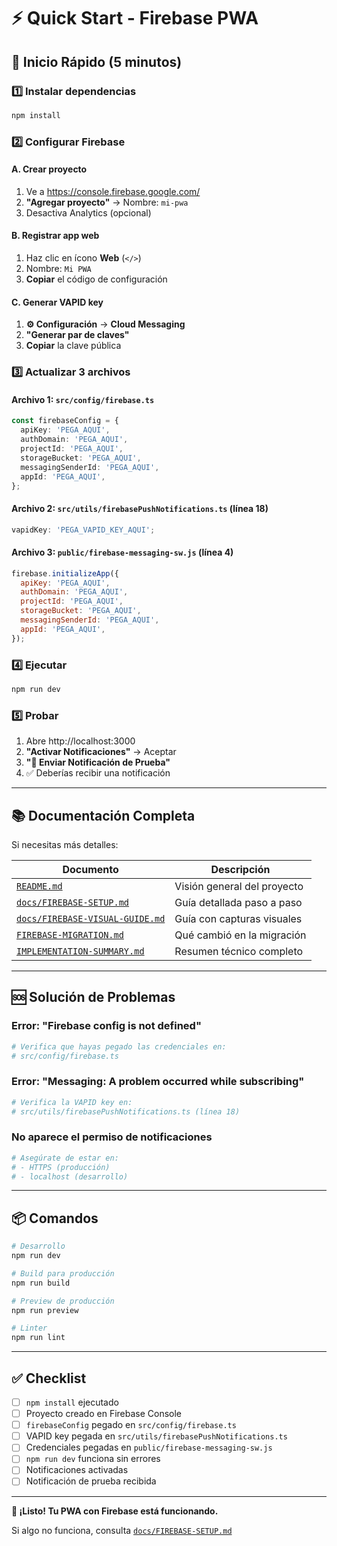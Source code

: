 # ⚡ Quick Start - Firebase PWA

## 🚀 Inicio Rápido (5 minutos)

### 1️⃣ Instalar dependencias

```bash
npm install
```

### 2️⃣ Configurar Firebase

#### A. Crear proyecto

1. Ve a https://console.firebase.google.com/
2. **"Agregar proyecto"** → Nombre: `mi-pwa`
3. Desactiva Analytics (opcional)

#### B. Registrar app web

1. Haz clic en ícono **Web** (`</>`)
2. Nombre: `Mi PWA`
3. **Copiar** el código de configuración

#### C. Generar VAPID key

1. **⚙️ Configuración** → **Cloud Messaging**
2. **"Generar par de claves"**
3. **Copiar** la clave pública

### 3️⃣ Actualizar 3 archivos

#### Archivo 1: `src/config/firebase.ts`

```typescript
const firebaseConfig = {
  apiKey: 'PEGA_AQUI',
  authDomain: 'PEGA_AQUI',
  projectId: 'PEGA_AQUI',
  storageBucket: 'PEGA_AQUI',
  messagingSenderId: 'PEGA_AQUI',
  appId: 'PEGA_AQUI',
};
```

#### Archivo 2: `src/utils/firebasePushNotifications.ts` (línea 18)

```typescript
vapidKey: 'PEGA_VAPID_KEY_AQUI';
```

#### Archivo 3: `public/firebase-messaging-sw.js` (línea 4)

```javascript
firebase.initializeApp({
  apiKey: 'PEGA_AQUI',
  authDomain: 'PEGA_AQUI',
  projectId: 'PEGA_AQUI',
  storageBucket: 'PEGA_AQUI',
  messagingSenderId: 'PEGA_AQUI',
  appId: 'PEGA_AQUI',
});
```

### 4️⃣ Ejecutar

```bash
npm run dev
```

### 5️⃣ Probar

1. Abre http://localhost:3000
2. **"Activar Notificaciones"** → Aceptar
3. **"🧪 Enviar Notificación de Prueba"**
4. ✅ Deberías recibir una notificación

---

## 📚 Documentación Completa

Si necesitas más detalles:

| Documento                                                     | Descripción                 |
| ------------------------------------------------------------- | --------------------------- |
| [`README.md`](../README.md)                                   | Visión general del proyecto |
| [`docs/FIREBASE-SETUP.md`](./FIREBASE-SETUP.md)               | Guía detallada paso a paso  |
| [`docs/FIREBASE-VISUAL-GUIDE.md`](./FIREBASE-VISUAL-GUIDE.md) | Guía con capturas visuales  |
| [`FIREBASE-MIGRATION.md`](../FIREBASE-MIGRATION.md)           | Qué cambió en la migración  |
| [`IMPLEMENTATION-SUMMARY.md`](../IMPLEMENTATION-SUMMARY.md)   | Resumen técnico completo    |

---

## 🆘 Solución de Problemas

### Error: "Firebase config is not defined"

```bash
# Verifica que hayas pegado las credenciales en:
# src/config/firebase.ts
```

### Error: "Messaging: A problem occurred while subscribing"

```bash
# Verifica la VAPID key en:
# src/utils/firebasePushNotifications.ts (línea 18)
```

### No aparece el permiso de notificaciones

```bash
# Asegúrate de estar en:
# - HTTPS (producción)
# - localhost (desarrollo)
```

---

## 📦 Comandos

```bash
# Desarrollo
npm run dev

# Build para producción
npm run build

# Preview de producción
npm run preview

# Linter
npm run lint
```

---

## ✅ Checklist

- [ ] `npm install` ejecutado
- [ ] Proyecto creado en Firebase Console
- [ ] `firebaseConfig` pegado en `src/config/firebase.ts`
- [ ] VAPID key pegada en `src/utils/firebasePushNotifications.ts`
- [ ] Credenciales pegadas en `public/firebase-messaging-sw.js`
- [ ] `npm run dev` funciona sin errores
- [ ] Notificaciones activadas
- [ ] Notificación de prueba recibida

---

**🎉 ¡Listo! Tu PWA con Firebase está funcionando.**

Si algo no funciona, consulta [`docs/FIREBASE-SETUP.md`](./FIREBASE-SETUP.md)
